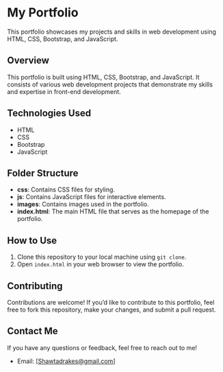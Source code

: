 ﻿# My Portfolio
This portfolio showcases my projects and skills in web development using HTML, CSS, Bootstrap, and JavaScript.
## Overview
This portfolio is built using HTML, CSS, Bootstrap, and JavaScript. It consists of various web development projects that demonstrate my skills and expertise in front-end development.
## Technologies Used
- HTML
- CSS
- Bootstrap
- JavaScript
## Folder Structure
- **css**: Contains CSS files for styling.
- **js**: Contains JavaScript files for interactive elements.
- **images**: Contains images used in the portfolio.
- **index.html**: The main HTML file that serves as the homepage of the portfolio.

## How to Use
1. Clone this repository to your local machine using `git clone`.
2. Open `index.html` in your web browser to view the portfolio.
## Contributing
Contributions are welcome! If you’d like to contribute to this portfolio, feel free to fork this repository, make your changes, and submit a pull request.
## Contact Me
If you have any questions or feedback, feel free to reach out to me!
- Email: [Shawtadrakes@gmail.com]


















